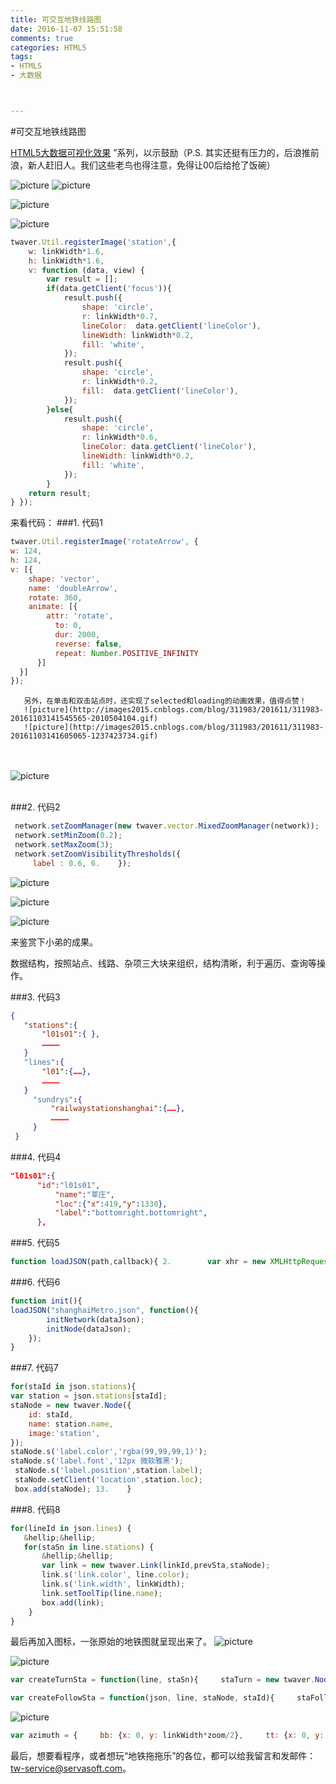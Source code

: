 ```yaml
---
title: 可交互地铁线路图
date: 2016-11-07 15:51:58
comments: true
categories: HTML5
tags:
- HTML5
- 大数据



---
```


#可交互地铁线路图

[HTML5大数据可视化效果](http://www.cnblogs.com/twaver/p/4547924.html)
”系列，以示鼓励（P.S. 其实还挺有压力的，后浪推前浪，新人赶旧人。我们这些老鸟也得注意，免得让00后给抢了饭碗）

![picture](http://images2015.cnblogs.com/blog/311983/201611/311983-20161103121614533-2062155906.jpg)
![picture](http://images2015.cnblogs.com/blog/311983/201611/311983-20161103121656721-376610979.jpg)



![picture](http://images2015.cnblogs.com/blog/311983/201611/311983-20161103121921361-1178958456.gif)



![picture](http://images2015.cnblogs.com/blog/311983/201611/311983-20161103122154049-1255275872.gif)

```javascript
twaver.Util.registerImage('station',{     
	w: linkWidth*1.6,     
	h: linkWidth*1.6,     
	v: function (data, view) {         
		var result = [];         
		if(data.getClient('focus')){             
			result.push({                 
				shape: 'circle',                 
				r: linkWidth*0.7,                 
				lineColor:  data.getClient('lineColor'),                 
				lineWidth: linkWidth*0.2,                 
				fill: 'white',             
			});             
			result.push({                 
				shape: 'circle',                 
				r: linkWidth*0.2,                 
				fill:  data.getClient('lineColor'),             
			});         
		}else{             
			result.push({                 
				shape: 'circle',                 
				r: linkWidth*0.6,                 
				lineColor: data.getClient('lineColor'),                 
				lineWidth: linkWidth*0.2,                 
				fill: 'white',             
			});         
		}         
	return result;     
} });  
```
 来看代码：
###1. 代码1
```javascript
twaver.Util.registerImage('rotateArrow', { 
w: 124, 
h: 124, 
v: [{ 
    shape: 'vector', 
    name: 'doubleArrow', 
    rotate: 360, 
    animate: [{ 
        attr: 'rotate', 
          to: 0, 
          dur: 2000, 
          reverse: false, 
          repeat: Number.POSITIVE_INFINITY 
      }] 
  }] 
}); 
```
       另外，在单击和双击站点时，还实现了selected和loading的动画效果，值得点赞！
       ![picture](http://images2015.cnblogs.com/blog/311983/201611/311983-20161103141545565-2010504104.gif)
       ![picture](http://images2015.cnblogs.com/blog/311983/201611/311983-20161103141605065-1237423734.gif)


​       
​       
       ![picture](http://images2015.cnblogs.com/blog/311983/201611/311983-20161103141731096-1466288424.gif)

​       
###2. 代码2
```js
 network.setZoomManager(new twaver.vector.MixedZoomManager(network)); 
 network.setMinZoom(0.2); 
 network.setMaxZoom(3); 
 network.setZoomVisibilityThresholds({ 
     label : 0.6, 6.    }); 
```
![picture](http://images2015.cnblogs.com/blog/311983/201611/311983-20161103141931643-856207231.gif)


![picture](http://images2015.cnblogs.com/blog/311983/201611/311983-20161103143834486-1796262740.gif)


![picture](http://images2015.cnblogs.com/blog/311983/201611/311983-20161103143940158-1173344247.gif)

来鉴赏下小弟的成果。

数据结构，按照站点、线路、杂项三大块来组织，结构清晰，利于遍历、查询等操作。

###3. 代码3
```json
{ 
   "stations":{ 
       "l01s01":{ }, 
       ………… 
   } 
   "lines":{ 
       "l01":{……}, 
       ………… 
   } 
     "sundrys":{ 
         "railwaystationshanghai":{……}, 
         ………… 
     } 
 } 
```
###4. 代码4
```json
"l01s01":{ 
      "id":"l01s01", 
          "name":"莘庄", 
          "loc":{"x":419,"y":1330}, 
          "label":"bottomright.bottomright", 
      }, 
```
###5. 代码5
```javascript
function loadJSON(path,callback){ 2.        var xhr = new XMLHttpRequest(); 3.        xhr.onreadystatechange = function(){ 4.            if (xhr.readyState === 4) { 5.                if (xhr.status === 200) { 6.                   dataJson = JSON.parse(xhr.responseText); 7.                   callback &amp;&amp; callback(); 8.               } 9.           } 10.       }; 11.       xhr.open("GET", path, true); 12.       xhr.send(); 13.    } 
```
###6. 代码6
```javascript
function init(){ 
loadJSON("shanghaiMetro.json", function(){ 
        initNetwork(dataJson); 
        initNode(dataJson); 
    }); 
} 
```
###7. 代码7
```javascript
for(staId in json.stations){ 
var station = json.stations[staId]; 
staNode = new twaver.Node({ 
    id: staId, 
    name: station.name, 
    image:'station', 
}); 
staNode.s('label.color','rgba(99,99,99,1)'); 
staNode.s('label.font','12px 微软雅黑'); 
 staNode.s('label.position',station.label); 
 staNode.setClient('location',station.loc); 
 box.add(staNode); 13.    } 
```
###8. 代码8
```js
for(lineId in json.lines) { 
   &hellip;&hellip; 
   for(staSn in line.stations) {
       &hellip;&hellip; 
       var link = new twaver.Link(linkId,prevSta,staNode); 
       link.s('link.color', line.color); 
       link.s('link.width', linkWidth);
       link.setToolTip(line.name); 
       box.add(link); 
    } 
} 
```
最后再加入图标，一张原始的地铁图就呈现出来了。
![picture](http://images2015.cnblogs.com/blog/311983/201611/311983-20161103144715205-1780446914.png)



![picture](http://images2015.cnblogs.com/blog/311983/201611/311983-20161103144816315-1456837843.png)



```javascript
var createTurnSta = function(line, staSn){     staTurn = new twaver.Node(staSn);     staTurn.setImage();     staTurn.setClient('lineColor',line.color);     staTurn.setClient('lines',[line.id]);     var loc = line.stations[staSn];     staTurn.setClient('location',loc);     box.add(staTurn);     return staTurn; } 
```


```javascript
var createFollowSta = function(json, line, staNode, staId){     staFollow = new twaver.Follower(staId);     staFollow.setImage();     staFollow.setClient('lineColor',line.color);     staFollow.setClient('lines',[line.id]);     staFollow.setHost(staNode);     var az = azimuth[staId.substr(6,2)];     var loc0 = json.stations[staId.substr(0,6)].loc;     var loc = {x:loc0.x+az.x, y:loc0.y+az.y};     staFollow.setClient('location',loc);     box.add(staFollow);     return staFollow; } 
```
![picture](http://images2015.cnblogs.com/blog/311983/201611/311983-20161103144955643-1549309486.png)


```javascript
var azimuth = {     bb: {x: 0, y: linkWidth*zoom/2},     tt: {x: 0, y: -linkWidth*zoom/2},     rr: {x: linkWidth*zoom/2, y: 0},     ll: {x: -linkWidth/2, y: 0},     br: {x: linkWidth*zoom*0.7/2, y: linkWidth*zoom*0.7/2},     bl: {x: -linkWidth*zoom*0.7/2, y: linkWidth*zoom*0.7/2},     tr: {x: linkWidth*zoom*0.7/2, y: -linkWidth*zoom*0.7/2},     tl: {x: -linkWidth*zoom*0.7/2, y: -linkWidth*zoom*0.7/2},     BB: {x: 0, y: linkWidth*zoom},     TT: {x: 0, y: -linkWidth*zoom},     RR: {x: linkWidth*zoom, y: 0},     LL: {x: -linkWidth, y: 0},     BR: {x: linkWidth*zoom*0.7, y: linkWidth*zoom*0.7},     BL: {x: -linkWidth*zoom*0.7, y: linkWidth*zoom*0.7},     TR: {x: linkWidth*zoom*0.7, y: -linkWidth*zoom*0.7},     TL: {x: -linkWidth*zoom*0.7, y: -linkWidth*zoom*0.7} }; 
```

最后，想要看程序，或者想玩“地铁拖拖乐”的各位，都可以给我留言和发邮件：tw-service@servasoft.com。
